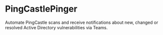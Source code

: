 # PingCastlePinger
Automate PingCastle scans and receive notifications about new, changed or resolved Active Directory vulnerabilities via Teams.
